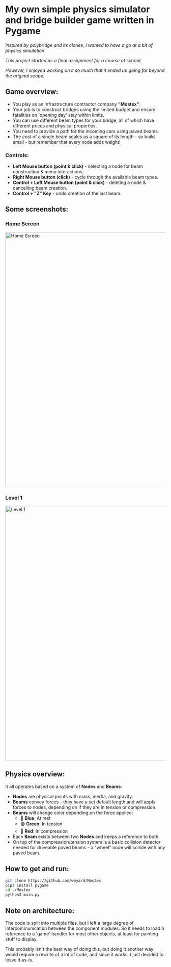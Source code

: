 # My own simple physics simulator and bridge builder game written in Pygame
<i>Inspired by polybridge and its clones, I wanted to have a go at a bit of physics simulation

This project started as a final assignment for a course at school. 

However, I enjoyed working on it so much that it ended up going far beyond the original scope.</i>

## Game overview:
- You play as an infrastructure contractor company <b>"Mostex"</b>.
- Your job is to construct bridges using the limited budget and ensure fatalities on 'opening day' stay within limits.
- You can use different beam types for your bridge, all of which have different prices and physical properties.
- You need to provide a path for the incoming cars using paved beams.
- The cost of a single beam scales as a square of its length - so build small - but remember that every node adds weight!

### Controls:
- **Left Mouse button (point & click)** - selecting a node for beam construction & menu interactions.
- **Right Mouse button (click)** - cycle through the available beam types.
- **Control + Left Mouse button (point & click)** - deleting a node & cancelling beam creation.
- **Control + "Z" Key** - undo creation of the last beam.

## Some screenshots:

### Home Screen
<img width="800" alt="Home Screen" src="https://github.com/user-attachments/assets/3278fd0d-a15b-4663-a68c-5556cc0cb656" />

### Level 1
<img width="800" alt="Level 1" src="https://github.com/user-attachments/assets/b497a274-586c-4060-b5ad-ff32f92c8cbd" />

## Physics overview:
It all operates based on a system of **Nodes** and **Beams**:
- **Nodes** are physical points with mass, inertia, and gravity.
- **Beams** convey forces - they have a set default length and will apply forces to nodes, depending on if they are in tension or compression.
- **Beams** will change color depending on the force applied:  
  - 🔵 **Blue**: At rest  
  - 🟢 **Green**: In tension  
  - 🔴 **Red**: In compression  
- Each **Beam** exists between two **Nodes** and keeps a reference to both.
- On top of the compression/tension system is a basic collision detector needed for driveable paved beams - a "wheel" node will collide with any paved beam.

## How to get and run:
```bash
git clone https://github.com/woyard/Mostex
pip3 install pygame
cd ./Mostex
python3 main.py
```

## Note on architecture:
The code is split into multiple files, but I left a large degree of intercommunication between the component modules. 
So it needs to load a reference to a 'game' handler for most other objects, at least for painting stuff to display. 

This probably isn't the best way of doing this, but doing it another way would require a rewrite of a lot of code, and since it works, I just decided to leave it as-is.
